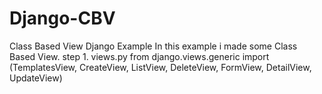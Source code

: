 # Django-CBV
Class Based View Django Example
In this example i made some Class Based View.
step 1. 
views.py
from django.views.generic import (TemplatesView, CreateView, ListView, DeleteView, FormView, DetailView, UpdateView)
